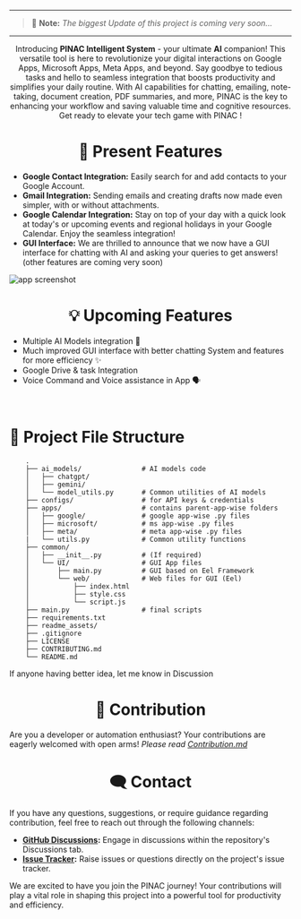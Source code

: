 ----------------------------------------------------------------------------
> 🚨 **Note:** _The biggest Update of this project is coming very soon..._
----------------------------------------------------------------------------

<img src="https://github.com/rmondal-official/PINAC/blob/main/readme_assets/pinac-title.png" alt="">

<br>

<div align="middle">
Introducing <b>PINAC Intelligent System</b> - your ultimate <b>AI</b> companion! This versatile tool is here to revolutionize your digital interactions on Google Apps, Microsoft Apps, Meta Apps, and beyond. Say goodbye to tedious tasks and hello to seamless integration that boosts productivity and simplifies your daily routine. With AI capabilities for chatting, emailing, note-taking, document creation, PDF summaries, and more, PINAC is the key to enhancing your workflow and saving valuable time and cognitive resources. Get ready to elevate your tech game with PINAC !
</div>


<h1 align="middle">🎯 Present Features</h1>

* **Google Contact Integration:** Easily search for and add contacts to your Google Account.
* **Gmail Integration:** Sending emails and creating drafts now made even simpler, with or without attachments.
* **Google Calendar Integration:** Stay on top of your day with a quick look at today's or upcoming events and regional holidays in your Google Calendar. Enjoy the seamless integration!
* **GUI Interface:** We are thrilled to announce that we now have a GUI interface for chatting with AI and asking your queries to get answers! (other features are coming very soon)

<img src="https://github.com/rmondal-official/PINAC/blob/main/readme_assets/App_screenshot.jpg" alt="app screenshot">
<br>


<h1 align="middle">💡 Upcoming Features</h1>

* Multiple AI Models integration 🤩
* Much improved GUI interface with better chatting System and features for more efficiency ✨
*  Google Drive & task Integration
*  Voice Command and Voice assistance in App 🗣️
<br>


<h1 class="sub-heading">📁 Project File Structure</h1>


        .
        ├── ai_models/               # AI models code
        │   ├── chatgpt/
        │   ├── gemini/
        │   └── model_utils.py       # Common utilities of AI models
        ├── configs/                 # for API keys & credentials 
        ├── apps/                    # contains parent-app-wise folders
        │   ├── google/              # google app-wise .py files
        │   ├── microsoft/           # ms app-wise .py files
        │   ├── meta/                # meta app-wise .py files
        |   └── utils.py             # Common utility functions
        ├── common/
        │   ├── __init__.py          # (If required)
        │   └── UI/                  # GUI App files
        │       ├── main.py          # GUI based on Eel Framework
        │       └── web/             # Web files for GUI (Eel)
        │           ├── index.html
        │           ├── style.css      
        │           └── script.js    
        ├── main.py                  # final scripts
        ├── requirements.txt
        ├── readme_assets/
        ├── .gitignore
        ├── LICENSE
        ├── CONTRIBUTING.md
        └── README.md

If anyone having better idea, let me know in Discussion


<h1 align="middle">🎉 Contribution</h1>

Are you a developer or automation enthusiast? Your contributions are eagerly welcomed with open arms!
_Please read <a href="https://github.com/rmondal-official/PINAK/blob/main/CONTRIBUTING.md">Contribution.md</a>_


<h1 align="middle">🗨️ Contact</h1>

If you have any questions, suggestions, or require guidance regarding contribution, feel free to reach out through the following channels:

* **<a href="https://github.com/rmondal-official/PINAK/discussions">GitHub Discussions</a>:** Engage in discussions within the repository's Discussions tab.
* **<a href="https://github.com/rmondal-official/PINAK/issues">Issue Tracker</a>:** Raise issues or questions directly on the project's issue tracker.

We are excited to have you join the PINAC journey! Your contributions will play a vital role in shaping this project into a powerful tool for productivity and efficiency.
